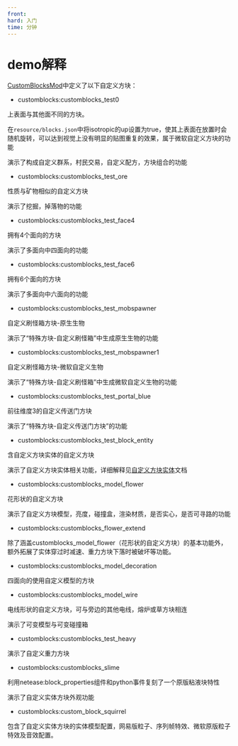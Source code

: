 ```yaml
---
front: 
hard: 入门
time: 分钟
---
```


# demo解释

[CustomBlocksMod](../../13-模组SDK编程/60-Demo示例.md#CustomBlocksMod)中定义了以下自定义方块：

- customblocks:customblocks_test0

上表面与其他面不同的方块。

在`resource/blocks.json`中将isotropic的up设置为true，使其上表面在放置时会随机旋转，可以达到视觉上没有明显的贴图重复的效果，属于微软自定义方块的功能

演示了构成自定义群系，村民交易，自定义配方，方块组合的功能

- customblocks:customblocks_test_ore

性质与矿物相似的自定义方块

演示了挖掘，掉落物的功能

- customblocks:customblocks_test_face4

拥有4个面向的方块

演示了多面向中四面向的功能

- customblocks:customblocks_test_face6

拥有6个面向的方块

演示了多面向中六面向的功能

- customblocks:customblocks_test_mobspawner

自定义刷怪箱方块-原生生物

演示了“特殊方块-自定义刷怪箱”中生成原生生物的功能

- customblocks:customblocks_test_mobspawner1

自定义刷怪箱方块-微软自定义生物

演示了“特殊方块-自定义刷怪箱”中生成微软自定义生物的功能

- customblocks:customblocks_test_portal_blue

前往维度3的自定义传送门方块

演示了“特殊方块-自定义传送门方块”的功能

- customblocks:customblocks_test_block_entity<span id="demo解释_block_entity"></span>

含自定义方块实体的自定义方块

演示了自定义方块实体相关功能，详细解释见[自定义方块实体](./4-自定义方块实体.md#demo)文档

- customblocks:customblocks_model_flower

花形状的自定义方块

演示了自定义方块模型，亮度，碰撞盒，渲染材质，是否实心，是否可寻路的功能

- customblocks:customblocks_flower_extend

除了涵盖customblocks_model_flower（花形状的自定义方块）的基本功能外，额外拓展了实体穿过时减速、重力方块下落时被破坏等功能。

- customblocks:customblocks_model_decoration

四面向的使用自定义模型的方块

- customblocks:customblocks_model_wire

电线形状的自定义方块，可与旁边的其他电线，熔炉或草方块相连

演示了可变模型与可变碰撞箱

- customblocks:customblocks_test_heavy
  

演示了自定义重力方块

- customblocks:customblocks_slime

利用netease:block_properties组件和python事件复刻了一个原版粘液块特性

演示了自定义实体方块外观功能

- customblocks:custom_block_squirrel

包含了自定义实体方块的实体模型配置，网易版粒子、序列帧特效、微软原版粒子特效及音效配置。